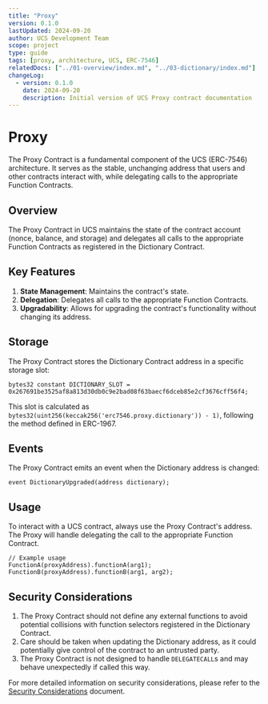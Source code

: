 ```yaml
---
title: "Proxy"
version: 0.1.0
lastUpdated: 2024-09-20
author: UCS Development Team
scope: project
type: guide
tags: [proxy, architecture, UCS, ERC-7546]
relatedDocs: ["../01-overview/index.md", "../03-dictionary/index.md"]
changeLog:
  - version: 0.1.0
    date: 2024-09-20
    description: Initial version of UCS Proxy contract documentation
---
```


# Proxy

The Proxy Contract is a fundamental component of the UCS (ERC-7546) architecture. It serves as the stable, unchanging address that users and other contracts interact with, while delegating calls to the appropriate Function Contracts.

## Overview

The Proxy Contract in UCS maintains the state of the contract account (nonce, balance, and storage) and delegates all calls to the appropriate Function Contracts as registered in the Dictionary Contract.

## Key Features

1. **State Management**: Maintains the contract's state.
2. **Delegation**: Delegates all calls to the appropriate Function Contracts.
3. **Upgradability**: Allows for upgrading the contract's functionality without changing its address.

## Storage

The Proxy Contract stores the Dictionary Contract address in a specific storage slot:

```solidity
bytes32 constant DICTIONARY_SLOT = 0x267691be3525af8a813d30db0c9e2bad08f63baecf6dceb85e2cf3676cff56f4;
```

This slot is calculated as `bytes32(uint256(keccak256('erc7546.proxy.dictionary')) - 1)`, following the method defined in ERC-1967.

## Events

The Proxy Contract emits an event when the Dictionary address is changed:

```solidity
event DictionaryUpgraded(address dictionary);
```

## Usage

To interact with a UCS contract, always use the Proxy Contract's address. The Proxy will handle delegating the call to the appropriate Function Contract.

```solidity
// Example usage
FunctionA(proxyAddress).functionA(arg1);
FunctionB(proxyAddress).functionB(arg1, arg2);
```

## Security Considerations

1. The Proxy Contract should not define any external functions to avoid potential collisions with function selectors registered in the Dictionary Contract.
2. Care should be taken when updating the Dictionary address, as it could potentially give control of the contract to an untrusted party.
3. The Proxy Contract is not designed to handle `DELEGATECALL`s and may behave unexpectedly if called this way.

For more detailed information on security considerations, please refer to the [Security Considerations](https://eips.ethereum.org/EIPS/eip-7546#security-considerations) document.
